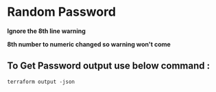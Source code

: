 # Random Password 

**Ignore the 8th line warning** 

**8th number to numeric changed so warning won't come**

## To Get Password output use below command :

``terraform output -json``
